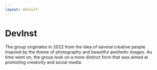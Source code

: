 ```yaml
---
layout: default
---
```


# DevInst
        
The group originates in 2022 from the idea of several creative people inspired by the theme of photography and beautiful aesthetic images. As time went on, the group took on a more distinct form that was aimed at promoting creativity and social media.
